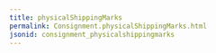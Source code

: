 ```yaml
---
title: physicalShippingMarks
permalink: Consignment.physicalShippingMarks.html
jsonid: consignment_physicalshippingmarks
---
```

